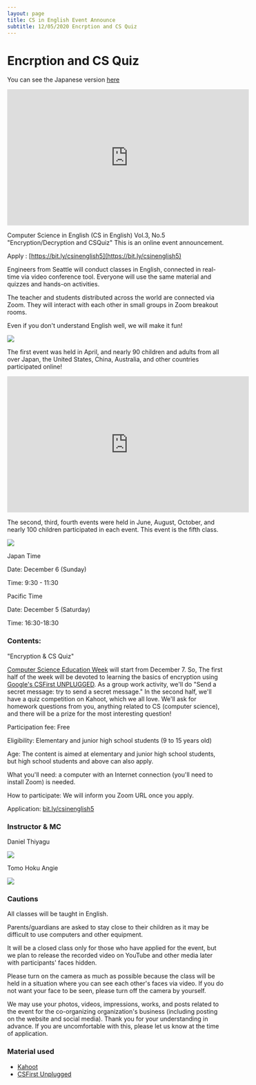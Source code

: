 ```yaml
---
layout: page
title: CS in English Event Announce
subtitle: 12/05/2020 Encrption and CS Quiz
---
```


# Encrption and CS Quiz

You can see the Japanese version [here](https://kidscodeclub.jp/computer-science_20201206/)

<iframe width="560" height="315" src="https://www.youtube.com/embed/osg5N1UjlL8" frameborder="0" allow="autoplay; encrypted-media" allowfullscreen></iframe>

Computer Science in English (CS in English) Vol.3, No.5 "Encryption/Decryption and CSQuiz" This is an online event announcement.

Apply : [https://bit.ly/csinenglish5](https://bit.ly/csinenglish5)  

Engineers from Seattle will conduct classes in English, connected in real-time via video conference tool. Everyone will use the same material and quizzes and hands-on activities.  

The teacher and students distributed across the world are connected via Zoom. They will interact with each other in small groups in Zoom breakout rooms. 

Even if you don't understand English well, we will make it fun!

![](https://kidscodeclub.jp/wp_kcc/wp-content/uploads/2020/11/banner20201206-1.jpg)


The first event was held in April, and nearly 90 children and adults from all over Japan, the United States, China, Australia, and other countries participated online! 

<iframe width="560" height="315" src="https://www.youtube.com/embed/ozfy7eorkbQ" frameborder="0" allow="autoplay; encrypted-media" allowfullscreen></iframe>

The second, third, fourth events were held in June, August, October, and nearly 100 children participated in each event. This event is the fifth class.

![](https://kidscodeclub.jp/wp_kcc/wp-content/uploads/2020/04/1d810a1241fcba11b996ac2377a36040.jpg)

Japan Time

Date: December 6 (Sunday)

Time: 9:30 - 11:30

Pacific Time

Date: December 5 (Saturday)

Time: 16:30-18:30

### Contents: 

"Encryption & CS Quiz"

[Computer Science Education Week](https://www.csedweek.org/) will start from  December 7. So, The first half of the week will be devoted to learning the basics of encryption using [Google's CSFirst UNPLUGGED](https://csfirst.withgoogle.com/c/cs-first/en/cs-first-unplugged/overview.html). As a group work activity, we'll do "Send a secret message: try to send a secret message." In the second half, we'll have a quiz competition on Kahoot, which we all love. We'll ask for homework questions from you, anything related to CS (computer science), and there will be a prize for the most interesting question!


Participation fee: Free

Eligibility: Elementary and junior high school students (9 to 15 years old)

Age: The content is aimed at elementary and junior high school students, but high school students and above can also apply.

What you'll need: a computer with an Internet connection (you'll need to install Zoom) is needed.

How to participate: We will inform you Zoom URL once you apply.

Application:  [bit.ly/csinenglish5](bit.ly/csinenglish5)


### Instructor & MC

Daniel Thiyagu

![](https://kidscodeclub.jp/wp_kcc/wp-content/uploads/2020/11/unnamed-282x300.png)

Tomo Hoku Angie

![](https://kidscodeclub.jp/wp_kcc/wp-content/uploads/2020/11/tomo.jpg)

### Cautions

All classes will be taught in English.

Parents/guardians are asked to stay close to their children as it may be difficult to use computers and other equipment.

It will be a closed class only for those who have applied for the event, but we plan to release the recorded video on YouTube and other media later with participants' faces hidden.

Please turn on the camera as much as possible because the class will be held in a situation where you can see each other's faces via video. If you do not want your face to be seen, please turn off the camera by yourself.

We may use your photos, videos, impressions, works, and posts related to the event for the co-organizing organization's business (including posting on the website and social media). Thank you for your understanding in advance. If you are uncomfortable with this, please let us know at the time of application.

### Material used

- [Kahoot](https://kahoot.com)
- [CSFirst Unplugged]()
